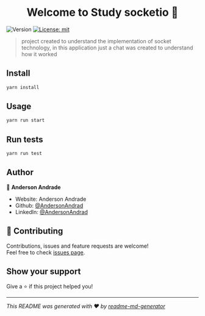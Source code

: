 <h1 align="center">Welcome to Study socketio 👋</h1>
<p>
  <img alt="Version" src="https://img.shields.io/badge/version-0.0.1-blue.svg?cacheSeconds=2592000" />
  <a href="#" target="_blank">
    <img alt="License: mit" src="https://img.shields.io/badge/License-mit-yellow.svg" />
  </a>
</p>

> project created to understand the implementation of socket technology, in this application just a chat was created to understand how it worked

## Install

```sh
yarn install
```

## Usage

```sh
yarn run start
```

## Run tests

```sh
yarn run test
```

## Author

👤 **Anderson Andrade**

* Website: Anderson Andrade
* Github: [@AndersonAndrad](https://github.com/AndersonAndrad)
* LinkedIn: [@AndersonAndrad](https://linkedin.com/in/AndersonAndrad)

## 🤝 Contributing

Contributions, issues and feature requests are welcome!<br />Feel free to check [issues page](https://github.com/AndersonAndrad/nest-socketio/issues). 

## Show your support

Give a ⭐️ if this project helped you!

***
_This README was generated with ❤️ by [readme-md-generator](https://github.com/kefranabg/readme-md-generator)_
